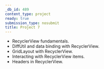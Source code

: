 ```yaml
---
_db_id: 489
content_type: project
ready: true
submission_type: nosubmit
title: Project 7
---
```


- RecyclerView fundamentals.
- DiffUtil and data binding with RecyclerView.
- GridLayout with RecyclerView.
- Interacting with RecyclerView items.
- Headers in RecyclerView.
